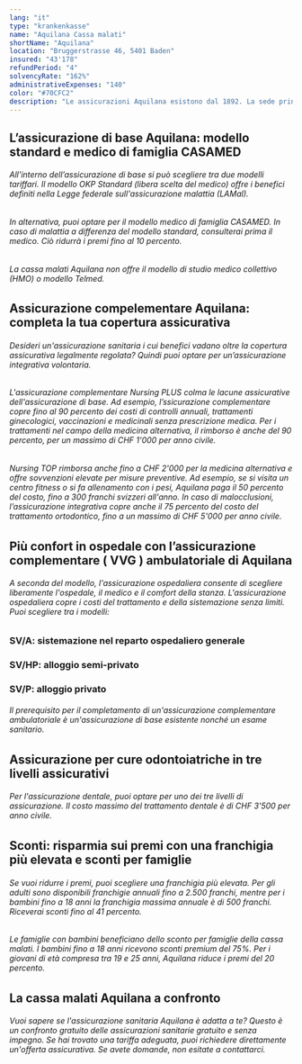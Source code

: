 ```yaml
---
lang: "it"
type: "krankenkasse"
name: "Aquilana Cassa malati"
shortName: "Aquilana"
location: "Bruggerstrasse 46, 5401 Baden"
insured: "43'178"
refundPeriod: "4"
solvencyRate: "162%"
administrativeExpenses: "140"
color: "#70CFC2"
description: "Le assicurazioni Aquilana esistono dal 1892. La sede principale della cassa malati si trova a Berna e le sue attività coprono l'intera Svizzera e otto paesi dell'UE. Complessivamente, l'assicurazione sanitaria ammonta a circa 44.000 assicurati, mentre nel 2014 i premi sono stati di 170,9 milioni di franchi. Il nostro confronto ti aiuterà a capire se è l'assicurazione sanitaria adatta a te."
---
```


## L’assicurazione di base Aquilana: modello standard e medico di famiglia CASAMED

###### All'interno dell’assicurazione di base si può scegliere tra due modelli tariffari. Il modello OKP Standard (libera scelta del medico) offre i benefici definiti nella Legge federale sull'assicurazione malattia (LAMal).

###### In alternativa, puoi optare per il modello medico di famiglia CASAMED. In caso di malattia a differenza del modello standard, consulterai prima il medico. Ciò ridurrà i premi fino al 10 percento.

###### La cassa malati Aquilana non offre il modello di studio medico collettivo (HMO) o modello Telmed.

## Assicurazione compelementare Aquilana: completa la tua copertura assicurativa

###### Desideri un'assicurazione sanitaria i cui benefici vadano oltre la copertura assicurativa legalmente regolata? Quindi puoi optare per un’assicurazione integrativa volontaria.

###### L'assicurazione complementare Nursing PLUS colma le lacune assicurative dell'assicurazione di base. Ad esempio, l’ssicurazione complementare copre fino al 90 percento dei costi di controlli annuali, trattamenti ginecologici, vaccinazioni e medicinali senza prescrizione medica. Per i trattamenti nel campo della medicina alternativa, il rimborso è anche del 90 percento, per un massimo di CHF 1'000 per anno civile.

###### Nursing TOP rimborsa anche fino a CHF 2'000 per la medicina alternativa e offre sovvenzioni elevate per misure preventive. Ad esempio, se si visita un centro fitness o si fa allenamento con i pesi, Aquilana paga il 50 percento del costo, fino a 300 franchi svizzeri all'anno. In caso di malocclusioni, l’assicurazione integrativa copre anche il 75 percento del costo del trattamento ortodontico, fino a un massimo di CHF 5'000 per anno civile.

## Più confort in ospedale con l’assicurazione complementare ( VVG ) ambulatoriale di Aquilana

###### A seconda del modello, l'assicurazione ospedaliera consente di scegliere liberamente l'ospedale, il medico e il comfort della stanza. L'assicurazione ospedaliera copre i costi del trattamento e della sistemazione senza limiti. Puoi scegliere tra i modelli:

### SV/A: sistemazione nel reparto ospedaliero generale

### SV/HP: alloggio semi-privato

### SV/P: alloggio privato

###### Il prerequisito per il completamento di un'assicurazione complementare ambulatoriale è un'assicurazione di base esistente nonché un esame sanitario.

## Assicurazione per cure odontoiatriche in tre livelli assicurativi

###### Per l'assicurazione dentale, puoi optare per uno dei tre livelli di assicurazione. Il costo massimo del trattamento dentale è di CHF 3'500 per anno civile.

## Sconti: risparmia sui premi con una franchigia più elevata e sconti per famiglie

###### Se vuoi ridurre i premi, puoi scegliere una franchigia più elevata. Per gli adulti sono disponibili franchigie annuali fino a 2.500 franchi, mentre per i bambini fino a 18 anni la franchigia massima annuale è di 500 franchi. Riceverai sconti fino al 41 percento.

###### Le famiglie con bambini beneficiano dello sconto per famiglie della cassa malati. I bambini fino a 18 anni ricevono sconti premium del 75%. Per i giovani di età compresa tra 19 e 25 anni, Aquilana riduce i premi del 20 percento.

## La cassa malati Aquilana a confronto

###### Vuoi sapere se l'assicurazione sanitaria Aquilana è adatta a te? Questo è un confronto gratuito delle assicurazioni sanitarie gratuito e senza impegno. Se hai trovato una tariffa adeguata, puoi richiedere direttamente un'offerta assicurativa. Se avete domande, non esitate a contattarci.
